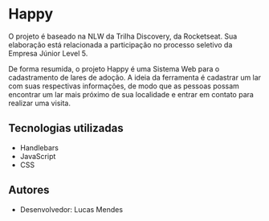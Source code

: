 # Happy

<p>O projeto é baseado na NLW da Trilha Discovery, da Rocketseat. Sua elaboração está relacionada a participação no processo seletivo da Empresa Júnior Level 5.</p>

<p>De forma resumida, o projeto Happy é uma Sistema Web para o cadastramento de lares de adoção. A ideia da ferramenta é cadastrar um lar com suas respectivas informações, de modo que as pessoas possam encontrar um lar mais próximo de sua localidade e entrar em contato para realizar uma visita.</p>

<h2>Tecnologias utilizadas</h2>

<ul>
    <li>Handlebars</li>
    <li>JavaScript</li>
    <li>CSS</li>   
</ul>

<h2>Autores</h2>

<ul>
    <li>Desenvolvedor: Lucas Mendes</li>
</ul>


